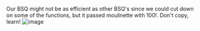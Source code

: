 Our BSQ might not be as efficient as other BSQ's since we could cut down on some of the functions, but it passed moulinette with 100!.
Don't copy, learn!
 ![image](https://github.com/Artollas0704/BSQ/assets/58254723/c30aa2a0-2242-4a70-831f-b650b090a318)
